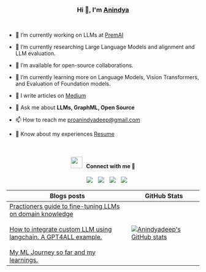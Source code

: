 <h3 align="center">Hi 👋, I'm <a href="https://bento.me/anindyadeep" target="blank">Anindya</a></h1>

<br>



- 🔭 I’m currently working on LLMs at <a href="https://www.premai.io" target="blank">PremAI</a>

- 🔬 I’m currently researching Large Language Models and alignment and LLM evaluation.

- 🤝 I’m available for open-source collaborations.

- 🌱 I’m currently learning more on Language Models, Vision Transformers, and Evaluation of Foundation models.

- 📝 I write articles on [Medium](https://cismography.medium.com/)

- 💬 Ask me about **LLMs, GraphML, Open Source**

- 📫 How to reach me proanindyadeep@gmail.com

- 📄 Know about my experiences <a href="https://drive.google.com/file/d/1R2M_QEqXZWhD7X7JyVmSp52N7fTUrz4R/view?usp=sharing" target="blank">Resume</a>
<br/>
<h4 align="center" > <img src="https://media.giphy.com/media/iY8CRBdQXODJSCERIr/giphy.gif" width="30" height="30" style="margin-right: 10px;">Connect with me 🤝 </h3>

<p align="center">

 <div align="center"  class="icons-social" style="margin-left: 10px;">
        <a style="margin-left: 10px;"  target="_blank" href="https://www.linkedin.com/in/anindyadeep-sannigrahi-38683b1b6/">
			<img src="https://img.icons8.com/doodle/40/000000/linkedin--v2.png"></a>
        <a style="margin-left: 10px;" target="_blank" href="https://github.com/Anindyadeep">
		<img src="https://img.icons8.com/doodle/40/000000/github--v1.png"></a>
		<a style="margin-left: 10px;" target="_blank" href="https://twitter.com/AnindyadeepS">
			<img src="https://img.icons8.com/doodle/1x/twitter-squared--v2.png" ></a>
		<a style="margin-left: 10px;" target="_blank" href="https://youtube.com/@codewithyouml8994">
				<img src="https://img.icons8.com/doodle/1x/youtube--v2.png" ></a>
      </div>

</p>


| Blogs posts                                                                                                                                                                                                                                                                                  | GitHub Stats                                                                                     |
| -------------------------------------------------------------------------------------------------------------------------------------------------------------------------------------------------------------------------------------------------------------------------------------------- | ------------------------------------------------------------------------------------------------ |
| [Practioners guide to fine-tuning LLMs on domain knowledge](https://cismography.medium.com/practitioners-guide-to-fine-tune-llms-for-domain-specific-use-case-part-1-4561714d874f?source=user_profile---------1----------------------------) <br><br> [How to integrate custom LLM using langchain. A GPT4ALL example.](https://cismography.medium.com/how-to-integrate-custom-llm-using-langchain-a-gpt4all-example-cfcb6d26fc3?source=user_profile---------5----------------------------) <br><br> [My ML Journey so far and my learnings.](https://cismography.medium.com/probability-for-machine-learning-2-basics-part-2-5cab5160f0aa?source=user_profile---------7----------------------------) | [![Anindyadeep's GitHub stats](https://github-readme-stats.vercel.app/api?username=Anindyadeep)](https://github.com/Anindyadeep/github-readme-stats) |




